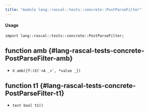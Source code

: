 ```yaml
---
title: "module lang::rascal::tests::concrete::PostParseFilter"
---
```


#### Usage

`import lang::rascal::tests::concrete::PostParseFilter;`

## function amb {#lang-rascal-tests-concrete-PostParseFilter-amb}

* ``X amb({f:(X)`<A _>`, *value _})``

## function t1 {#lang-rascal-tests-concrete-PostParseFilter-t1}

* ``test bool t1()``

